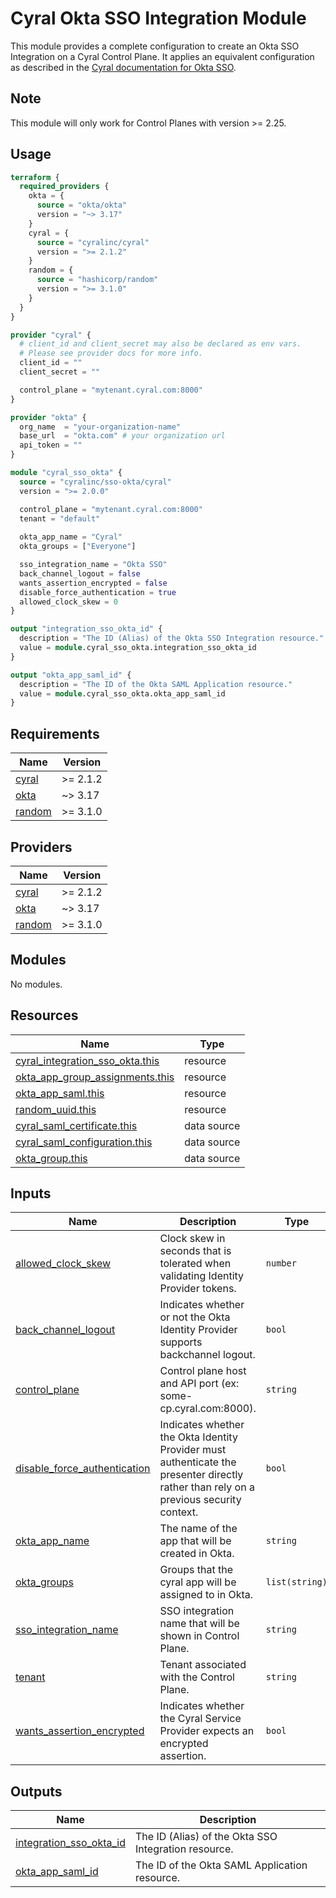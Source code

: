 # Cyral Okta SSO Integration Module

This module provides a complete configuration to create an Okta SSO Integration on a Cyral Control Plane. It applies an equivalent configuration as described in the [Cyral documentation for Okta SSO](https://cyral.com/docs/sso/sso-okta).

## Note

This module will only work for Control Planes with version >= 2.25.

## Usage

```terraform
terraform {
  required_providers {
    okta = {
      source = "okta/okta"
      version = "~> 3.17"
    }
    cyral = {
      source = "cyralinc/cyral"
      version = ">= 2.1.2"
    }
    random = {
      source = "hashicorp/random"
      version = ">= 3.1.0"
    }
  }
}

provider "cyral" {
  # client_id and client_secret may also be declared as env vars.
  # Please see provider docs for more info.
  client_id = ""
  client_secret = ""

  control_plane = "mytenant.cyral.com:8000"
}

provider "okta" {
  org_name  = "your-organization-name"
  base_url  = "okta.com" # your organization url
  api_token = ""
}

module "cyral_sso_okta" {
  source = "cyralinc/sso-okta/cyral"
  version = ">= 2.0.0"

  control_plane = "mytenant.cyral.com:8000"
  tenant = "default"
  
  okta_app_name = "Cyral"
  okta_groups = ["Everyone"]

  sso_integration_name = "Okta SSO"
  back_channel_logout = false
  wants_assertion_encrypted = false
  disable_force_authentication = true
  allowed_clock_skew = 0
}

output "integration_sso_okta_id" {
  description = "The ID (Alias) of the Okta SSO Integration resource."
  value = module.cyral_sso_okta.integration_sso_okta_id
}

output "okta_app_saml_id" {
  description = "The ID of the Okta SAML Application resource."
  value = module.cyral_sso_okta.okta_app_saml_id
}
```

## Requirements

| Name | Version |
|------|---------|
| <a name="requirement_cyral"></a> [cyral](#requirement\_cyral) | >= 2.1.2 |
| <a name="requirement_okta"></a> [okta](#requirement\_okta) | ~> 3.17 |
| <a name="requirement_random"></a> [random](#requirement\_random) | >= 3.1.0 |

## Providers

| Name | Version |
|------|---------|
| <a name="provider_cyral"></a> [cyral](#provider\_cyral) | >= 2.1.2 |
| <a name="provider_okta"></a> [okta](#provider\_okta) | ~> 3.17 |
| <a name="provider_random"></a> [random](#provider\_random) | >= 3.1.0 |

## Modules

No modules.

## Resources

| Name | Type |
|------|------|
| [cyral_integration_sso_okta.this](https://registry.terraform.io/providers/cyralinc/cyral/latest/docs/resources/integration_sso_okta) | resource |
| [okta_app_group_assignments.this](https://registry.terraform.io/providers/okta/okta/latest/docs/resources/app_group_assignments) | resource |
| [okta_app_saml.this](https://registry.terraform.io/providers/okta/okta/latest/docs/resources/app_saml) | resource |
| [random_uuid.this](https://registry.terraform.io/providers/hashicorp/random/latest/docs/resources/uuid) | resource |
| [cyral_saml_certificate.this](https://registry.terraform.io/providers/cyralinc/cyral/latest/docs/data-sources/saml_certificate) | data source |
| [cyral_saml_configuration.this](https://registry.terraform.io/providers/cyralinc/cyral/latest/docs/data-sources/saml_configuration) | data source |
| [okta_group.this](https://registry.terraform.io/providers/okta/okta/latest/docs/data-sources/group) | data source |

## Inputs

| Name | Description | Type | Default | Required |
|------|-------------|------|---------|:--------:|
| <a name="input_allowed_clock_skew"></a> [allowed\_clock\_skew](#input\_allowed\_clock\_skew) | Clock skew in seconds that is tolerated when validating Identity Provider tokens. | `number` | `null` | no |
| <a name="input_back_channel_logout"></a> [back\_channel\_logout](#input\_back\_channel\_logout) | Indicates whether or not the Okta Identity Provider supports backchannel logout. | `bool` | `null` | no |
| <a name="input_control_plane"></a> [control\_plane](#input\_control\_plane) | Control plane host and API port (ex: some-cp.cyral.com:8000). | `string` | n/a | yes |
| <a name="input_disable_force_authentication"></a> [disable\_force\_authentication](#input\_disable\_force\_authentication) | Indicates whether the Okta Identity Provider must authenticate the presenter directly rather than rely on a previous security context. | `bool` | `null` | no |
| <a name="input_okta_app_name"></a> [okta\_app\_name](#input\_okta\_app\_name) | The name of the app that will be created in Okta. | `string` | n/a | yes |
| <a name="input_okta_groups"></a> [okta\_groups](#input\_okta\_groups) | Groups that the cyral app will be assigned to in Okta. | `list(string)` | `[]` | no |
| <a name="input_sso_integration_name"></a> [sso\_integration\_name](#input\_sso\_integration\_name) | SSO integration name that will be shown in Control Plane. | `string` | n/a | yes |
| <a name="input_tenant"></a> [tenant](#input\_tenant) | Tenant associated with the Control Plane. | `string` | `"default"` | no |
| <a name="input_wants_assertion_encrypted"></a> [wants\_assertion\_encrypted](#input\_wants\_assertion\_encrypted) | Indicates whether the Cyral Service Provider expects an encrypted assertion. | `bool` | `null` | no |

## Outputs

| Name | Description |
|------|-------------|
| <a name="output_integration_sso_okta_id"></a> [integration\_sso\_okta\_id](#output\_integration\_sso\_okta\_id) | The ID (Alias) of the Okta SSO Integration resource. |
| <a name="output_okta_app_saml_id"></a> [okta\_app\_saml\_id](#output\_okta\_app\_saml\_id) | The ID of the Okta SAML Application resource. |
